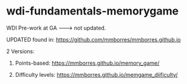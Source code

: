 # wdi-fundamentals-memorygame
WDI Pre-work at GA ---> not updated.

UPDATED found in: https://github.com/mmborres/mmborres.github.io

2 Versions:

1) Points-based: https://mmborres.github.io/memory_game/

2) Difficulty levels: https://mmborres.github.io/memgame_diificulty/
